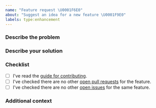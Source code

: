 ```yaml
---
name: "Feature request \U0001F6E0"
about: "Suggest an idea for a new feature \U0001F9E0"
labels: type:enhancement
---
```


### Describe the problem
<!-- Please enter a clear and concise description of what problem your feature solves. -->

### Describe your solution
<!-- Please enter a clear and concise description of how you would like the new feature to work. -->

### Checklist
<!-- Please check the boxes below, you do this by putting an x in the box like this: [x]. Thank you! -->

- [ ] I've read the [guide for contributing](https://github.com/lordcodes/swiftlint-tuist/blob/master/CONTRIBUTING.md).
- [ ] I've checked there are no other [open pull requests](https://github.com/lordcodes/swiftlint-tuist/pulls) for the feature.
- [ ] I've checked there are no other [open issues](https://github.com/lordcodes/swiftlint-tuist/issues) for the same feature.

### Additional context
<!-- Please add any other information about the idea here.  -->
